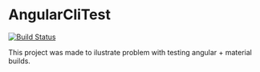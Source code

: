 # AngularCliTest
[![Build Status](https://travis-ci.org/lekoder/angular2-material-ci-test.svg?branch=master)](https://travis-ci.org/lekoder/angular2-material-ci-test)

This project was made to ilustrate problem with testing angular + material builds.
